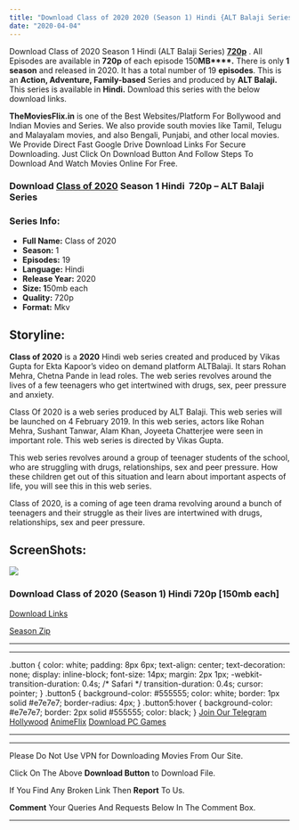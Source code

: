 ```yaml
---
title: "Download Class of 2020 2020 (Season 1) Hindi {ALT Balaji Series} All Episodes WeB-DL || 720p [150MB]"
date: "2020-04-04"
---
```


Download Class of 2020 Season 1 Hindi (ALT Balaji Series) [**720p**](https://1moviesflix.com/720p-movies/) . All Episodes are available in **720p** of each episode 150**MB****.** There is only **1 season** and released in 2020. It has a total number of 19 **episodes**. This is an **Action, Adventure, Family-based** Series and produced by **ALT Balaji.** This series is available in **Hindi.** Download this series with the below download links.

**TheMoviesFlix.in** is one of the Best Websites/Platform For Bollywood and Indian Movies and Series. We also provide south movies like Tamil, Telugu and Malayalam movies, and also Bengali, Punjabi, and other local movies. We Provide Direct Fast Google Drive Download Links For Secure Downloading. Just Click On Download Button And Follow Steps To Download And Watch Movies Online For Free.

### Download [Class of 2020](https://www.imdb.com/title/tt11581534) Season 1 Hindi  720p – ALT Balaji Series

### Series Info:

- **Full Name:** Class of 2020
- **Season:** 1
- **Episodes:** 19
- **Language:** Hindi
- **Release Year:** 2020
- **Size: 1**50mb each
- **Quality:** 720p
- **Format:** Mkv

## Storyline:

**Class of 2020** is a **2020** Hindi web series created and produced by Vikas Gupta for Ekta Kapoor’s video on demand platform ALTBalaji. It stars Rohan Mehra, Chetna Pande in lead roles. The web series revolves around the lives of a few teenagers who get intertwined with drugs, sex, peer pressure and anxiety.

Class Of 2020 is a web series produced by ALT Balaji. This web series will be launched on 4 February 2019. In this web series, actors like Rohan Mehra, Sushant Tanwar, Alam Khan, Joyeeta Chatterjee were seen in important role. This web series is directed by Vikas Gupta.

This web series revolves around a group of teenager students of the school, who are struggling with drugs, relationships, sex and peer pressure. How these children get out of this situation and learn about important aspects of life, you will see this in this web series.

Class of 2020, is a coming of age teen drama revolving around a bunch of teenagers and their struggle as their lives are intertwined with drugs, relationships, sex and peer pressure.

## ScreenShots:

![](https://i.imgur.com/EsTH8sS.jpg)

### Download Class of 2020 (Season 1) Hindi 720p \[150mb each\]

[Download Links](https://1moviesflix.com?a270777880=L0RhNUIzVnZMK1l4WnVSRFVaMEdxM1prR0F2UktRd0dHMXBwTWl3dC9aVjJFdVdrUEJoRTV2YXZubHZKTmVqdnI2ZHlrdFlOdG1XZGNYL1NpWnBPTGZ6RFl5YmxuQjExNDg1YjFIbXJTTUEvL1FRWTYxMVN4K1VwM0lJMktueXo=)

[Season Zip](https://1moviesflix.com?a270777880=L0RhNUIzVnZMK1l4WnVSRFVaMEdxM1prR0F2UktRd0dHMXBwTWl3dC9aVjJFdVdrUEJoRTV2YXZubHZKTmVqdnI2ZHlrdFlOdG1XZGNYL1NpWnBPTGZ6RFl5YmxuQjExNDg1YjFIbXJTTUJqR2t5cWE0Z0U4dVJSOXRxa0JwNDU=)

* * *

* * *

.button { color: white; padding: 8px 6px; text-align: center; text-decoration: none; display: inline-block; font-size: 14px; margin: 2px 1px; -webkit-transition-duration: 0.4s; /\* Safari \*/ transition-duration: 0.4s; cursor: pointer; } .button5 { background-color: #555555; color: white; border: 1px solid #e7e7e7; border-radius: 4px; } .button5:hover { background-color: #e7e7e7; border: 2px solid #555555; color: black; } [Join Our Telegram](http://gdrivepro.xyz/join.php) [Hollywood](https://moviesverse.com/) [AnimeFlix](https://animeflix.in/) [Download PC Games](https://gamesflix.net/)  

* * *

* * *

  

Please Do Not Use VPN for Downloading Movies From Our Site.

Click On The Above **Download Button** to Download File.

If You Find Any Broken Link Then **Report** To Us.

**Comment** Your Queries And Requests Below In The Comment Box.

* * *
